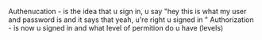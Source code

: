 Authenucation - is the idea that u sign in, u say "hey this is what my user and password is and it says that yeah, u're right u signed in "
Authorization - is now u signed in and what level of permition do u have (levels)